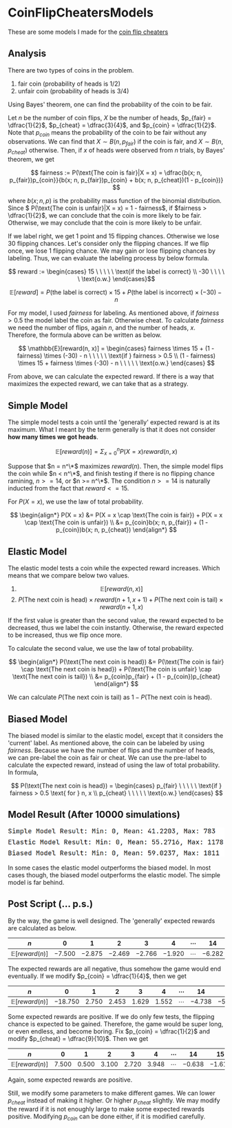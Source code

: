 # CoinFlipCheatersModels
These are some models I made for the [coin flip cheaters](https://primerlearning.org/)

## Analysis
There are two types of coins in the problem.
1. fair coin (probability of heads is 1/2)
2. unfair coin (probability of heads is 3/4)

Using Bayes' theorem, one can find the probability of the coin to be fair. 

Let $n$ be the number of coin flips, $X$ be the number of heads, $p_{fair} = \dfrac{1}{2}$, $p_{cheat} = \dfrac{3}{4}$, and $p_{coin} = \dfrac{1}{2}$. Note that $p_{coin}$ means the probability of the coin to be fair without any observations. We can find that $X \sim B(n, p_{fair})$ if the coin is fair, and $X \sim B(n, p_{cheat})$ otherwise. Then, if $x$ of heads were observed from $n$ trials, by Bayes' theorem, we get

$$ fairness := P(\text{The coin is fair}|X = x) = \dfrac{b(x; n, p_{fair})p_{coin}}{b(x; n, p_{fair})p_{coin} + b(x; n, p_{cheat})(1 - p_{coin})} $$

where $b(x; n, p)$ is the probability mass function of the binomial distribution. Since $ P(\text{The coin is unfair}|X = x) = 1 - fairness$, if $fairness > \dfrac{1}{2}$, we can conclude that the coin is more likely to be fair. Otherwise, we may conclude that the coin is more likely to be unfair.

If we label right, we get 1 point and 15 flipping chances. Otherwise we lose 30 flipping chances. Let's consider only the flipping chances. If we flip once, we lose 1 flipping chance. We may gain or lose flipping chances by labeling. Thus, we can evaluate the labeling process by below formula.

$$ reward := \begin{cases}
15 \ \ \ \ \ \text{if the label is correct} \\
-30 \ \ \ \ \ \text{o.w.}
\end{cases}$$

$$ \mathbb{E}[reward] = P(\text{the label is correct}) \times 15 + P(\text{the label is incorrect}) \times (-30) - n $$

For my model, I used $fairness$ for labeling. As mentioned above, if $fairness > 0.5$ the model label the coin as fair. Otherwise cheat. To calculate $fairness$ we need the number of flips, again $n$, and the number of heads, $x$. Therefore, the formula above can be written as below.

$$ \mathbb{E}[reward(n, x)] = \begin{cases}
fairness \times 15 + (1 - fairness) \times (-30) - n \ \ \ \ \ \text{if } fairness > 0.5 \\
(1 - fairness) \times 15 + fairness \times (-30) - n \ \ \ \ \ \text{o.w.}
\end{cases}
$$

From above, we can calculate the expected reward. If there is a way that maximizes the expected reward, we can take that as a strategy.

## Simple Model
The simple model tests a coin until the 'generally' expected reward is at its maximum. What I meant by the term generally is that it does not consider **how many times we got heads**.

$$ \mathbb{E}[reward(n)] = \Sigma_{x = 0}^{n} P(X = x) reward(n, x) $$

Suppose that $n = n^\*$ maximizes $reward(n)$. Then, the simple model flips the coin while $n < n^\*$, and finish testing if there is no flipping chance ramining, $n >= 14$, or $n >= n^\*$. The condition $n >= 14$ is naturally inducted from the fact that $reward <= 15$.

For $P(X = x)$, we use the law of total probability.

$$ \begin{align*} 
P(X = x) &= P(X = x \cap \text{The coin is fair}) + P(X = x \cap \text{The coin is unfair}) \\
&= p_{coin}b(x; n, p_{fair}) + (1 - p_{coin})b(x; n, p_{cheat}) 
\end{align*} $$

## Elastic Model
The elastic model tests a coin while the expected reward increases. Which means that we compare below two values.

1. $$ \mathbb{E}[reward(n, x)] $$
2. $$ P(\text{The next coin is head}) \times reward(n + 1, x + 1) + P(\text{The next coin is tail}) \times reward(n + 1, x) $$

If the first value is greater than the second value, the reward expected to be decreased, thus we label the coin instantly. Otherwise, the reward expected to be increased, thus we flip once more.

To calculate the second value, we use the law of total probability.

$$ \begin{align*} 
P(\text{The next coin is head}) &= P(\text{The coin is fair} \cap \text{The next coin is head}) + P(\text{The coin is unfair} \cap \text{The next coin is tail}) \\
&= p_{coin}p_{fair} + (1 - p_{coin})p_{cheat}
\end{align*} $$

We can calculate $P(\text{The next coin is tail})$ as $1 - P(\text{The next coin is head})$.

## Biased Model
The biased model is similar to the elastic model, except that it considers the 'current' label. As mentioned above, the coin can be labeled by using $fairness$. Because we have the number of flips and the number of heads, we can pre-label the coin as fair or cheat. We can use the pre-label to calculate the expected reward, instead of using the law of total probability. In formula,

$$ P(\text{The next coin is head}) = \begin{cases}
p_{fair} \ \ \ \ \ \text{if } fairness > 0.5 \text{ for } n, x \\
p_{cheat} \ \ \ \ \ \text{o.w.}
\end{cases} $$

## Model Result (After 10000 simulations)
![model result](model_test_result.PNG)

In some cases the elastic model outperforms the biased model. In most cases though, the biased model outperforms the elastic model. The simple model is far behind.

## Post Script (... p.s.)
By the way, the game is well designed. The 'generally' expected rewards are calculated as below.

| $n$ | $0$ | $1$ | $2$ | $3$ | $4$ | $\cdots$ | $14$ | $15$ |
| :-: | :-: | :-: | :-: | :-: | :-: | :------: | :--: | :--: |
| $\mathbb{E}[reward(n)]$ | $-7.500$ | $-2.875$ | $-2.469$ | $-2.766$ | $-1.920$ | $\cdots$ | $-6.282$ | $-6.733$ |

The expected rewards are all negative, thus somehow the game would end eventually. If we modify $p_{coin} = \dfrac{1}{4}$, then we get

| $n$ | $0$ | $1$ | $2$ | $3$ | $4$ | $\cdots$ | $14$ | $15$ |
| :-: | :-: | :-: | :-: | :-: | :-: | :------: | :--: | :--: |
| $\mathbb{E}[reward(n)]$ | $-18.750$ | $2.750$ | $2.453$ | $1.629$ | $1.552$ | $\cdots$ | $-4.738$ | $-5.327$ |

Some expected rewards are positive. If we do only few tests, the flipping chance is expected to be gained. Therefore, the game would be super long, or even endless, and become boring. Fix $p_{coin} = \dfrac{1}{2}$ and modify $p_{cheat} = \dfrac{9}{10}$. Then we get

| $n$ | $0$ | $1$ | $2$ | $3$ | $4$ | $\cdots$ | $14$ | $15$ |
| :-: | :-: | :-: | :-: | :-: | :-: | :------: | :--: | :--: |
| $\mathbb{E}[reward(n)]$ | $7.500$ | $0.500$ | $3.100$ | $2.720$ | $3.948$ | $\cdots$ | $-0.638$ | $-1.619$ |

Again, some expected rewards are positive. 

Still, we modify some parameters to make different games. We can lower $p_{cheat}$ instead of making it higher. Or higher $p_{cheat}$ slightly. We may modify the reward if it is not enoughly large to make some expected rewards positive. Modifying $p_{coin}$ can be done either, if it is modified carefully.
